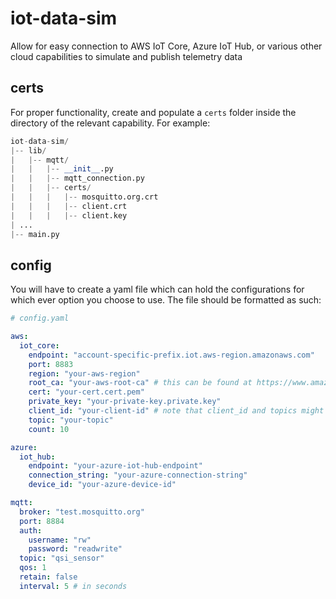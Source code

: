 # iot-data-sim
Allow for easy connection to AWS IoT Core, Azure IoT Hub, or various other cloud capabilities to simulate and publish telemetry data 

## certs
For proper functionality, create and populate a `certs` folder inside the directory of the relevant capability. For example:
```python
iot-data-sim/
|-- lib/
|   |-- mqtt/
|   |   |-- __init__.py
|   |   |-- mqtt_connection.py
|   |   |-- certs/
|   |   |   |-- mosquitto.org.crt
|   |   |   |-- client.crt
|   |   |   |-- client.key
| ...
|-- main.py
```

## config
You will have to create a yaml file which can hold the configurations for which ever option you choose to use. The file should be formatted as such:
```yaml
# config.yaml

aws:
  iot_core:
    endpoint: "account-specific-prefix.iot.aws-region.amazonaws.com"
    port: 8883
    region: "your-aws-region"
    root_ca: "your-aws-root-ca" # this can be found at https://www.amazontrust.com/repository/AmazonRootCA1.pem
    cert: "your-cert.cert.pem"
    private_key: "your-private-key.private.key"
    client_id: "your-client-id" # note that client_id and topics might need to be explicitly added to your aws policy
    topic: "your-topic" 
    count: 10

azure:
  iot_hub:
    endpoint: "your-azure-iot-hub-endpoint"
    connection_string: "your-azure-connection-string"
    device_id: "your-azure-device-id"

mqtt:
  broker: "test.mosquitto.org"
  port: 8884
  auth:
    username: "rw"
    password: "readwrite"
  topic: "qsi_sensor"
  qos: 1
  retain: false
  interval: 5 # in seconds
```
